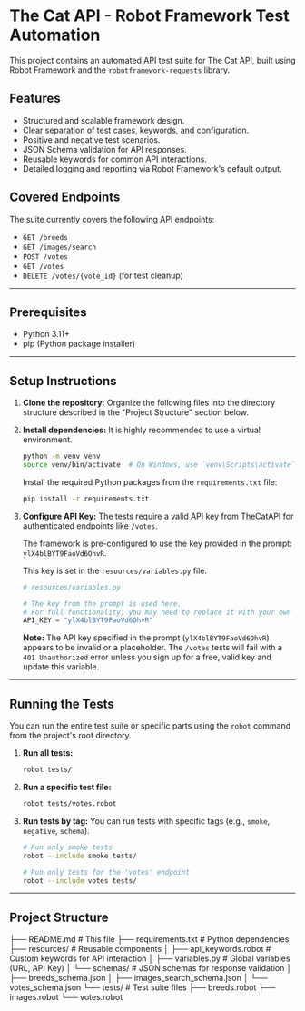# The Cat API - Robot Framework Test Automation

This project contains an automated API test suite for The Cat API, built using Robot Framework and the `robotframework-requests` library.

## Features

- Structured and scalable framework design.
- Clear separation of test cases, keywords, and configuration.
- Positive and negative test scenarios.
- JSON Schema validation for API responses.
- Reusable keywords for common API interactions.
- Detailed logging and reporting via Robot Framework's default output.

## Covered Endpoints

The suite currently covers the following API endpoints:
- `GET /breeds`
- `GET /images/search`
- `POST /votes`
- `GET /votes`
- `DELETE /votes/{vote_id}` (for test cleanup)

---

## Prerequisites

- Python 3.11+
- pip (Python package installer)

---

## Setup Instructions

1.  **Clone the repository:**
    Organize the following files into the directory structure described in the "Project Structure" section below.

2.  **Install dependencies:**
    It is highly recommended to use a virtual environment.
    ```bash
    python -m venv venv
    source venv/bin/activate  # On Windows, use `venv\Scripts\activate`
    ```
    Install the required Python packages from the `requirements.txt` file:
    ```bash
    pip install -r requirements.txt
    ```

3.  **Configure API Key:**
    The tests require a valid API key from [TheCatAPI](https://thecatapi.com/signup) for authenticated endpoints like `/votes`.

    The framework is pre-configured to use the key provided in the prompt: `ylX4blBYT9FaoVd6OhvR`.

    This key is set in the `resources/variables.py` file.

    ```python
    # resources/variables.py

    # The key from the prompt is used here.
    # For full functionality, you may need to replace it with your own key from thecatapi.com
    API_KEY = "ylX4blBYT9FaoVd6OhvR"
    ```
    **Note:** The API key specified in the prompt (`ylX4blBYT9FaoVd6OhvR`) appears to be invalid or a placeholder. The `/votes` tests will fail with a `401 Unauthorized` error unless you sign up for a free, valid key and update this variable.

---

## Running the Tests

You can run the entire test suite or specific parts using the `robot` command from the project's root directory.

1.  **Run all tests:**
    ```bash
    robot tests/
    ```

2.  **Run a specific test file:**
    ```bash
    robot tests/votes.robot
    ```

3.  **Run tests by tag:**
    You can run tests with specific tags (e.g., `smoke`, `negative`, `schema`).
    ```bash
    # Run only smoke tests
    robot --include smoke tests/

    # Run only tests for the 'votes' endpoint
    robot --include votes tests/
    ```

---

## Project Structure

├── README.md # This file
├── requirements.txt # Python dependencies
├── resources/ # Reusable components
│ ├── api_keywords.robot # Custom keywords for API interaction
│ ├── variables.py # Global variables (URL, API Key)
│ └── schemas/ # JSON schemas for response validation
│ ├── breeds_schema.json
│ ├── images_search_schema.json
│ └── votes_schema.json
└── tests/ # Test suite files
├── breeds.robot
├── images.robot
└── votes.robot